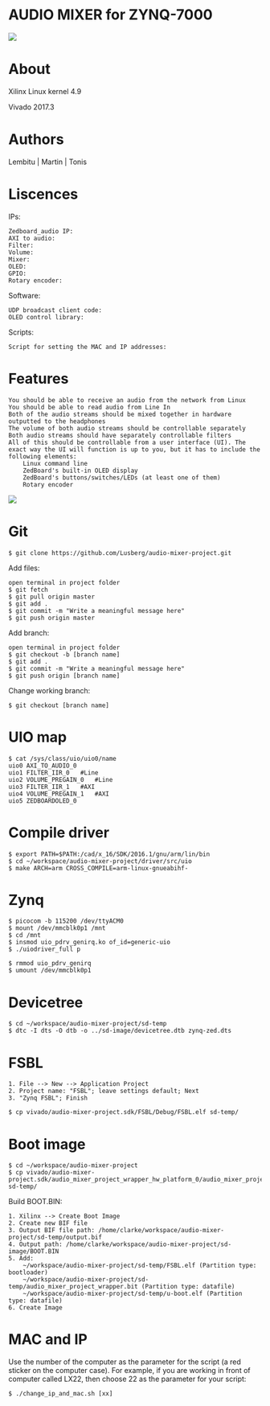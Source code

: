 # AUDIO MIXER for ZYNQ-7000

![](https://upload.wikimedia.org/wikipedia/commons/6/60/ARM_logo.svg)
                
# About

Xilinx Linux kernel 4.9

Vivado 2017.3

# Authors

Lembitu | Martin | Tonis

# Liscences

IPs:

	Zedboard_audio IP: 
	AXI to audio: 
	Filter:
	Volume: 
	Mixer: 
	OLED: 
	GPIO: 
	Rotary encoder: 

Software:

	UDP broadcast client code:
	OLED control library:

Scripts:

	Script for setting the MAC and IP addresses: 


# Features

	You should be able to receive an audio from the network from Linux
	You should be able to read audio from Line In
	Both of the audio streams should be mixed together in hardware outputted to the headphones
	The volume of both audio streams should be controllable separately
	Both audio streams should have separately controllable filters
	All of this should be controllable from a user interface (UI). The exact way the UI will function is up to you, but it has to include the following elements:
		Linux command line
		ZedBoard's built-in OLED display
		ZedBoard's buttons/switches/LEDs (at least one of them)
		Rotary encoder

![](http://ati.ttu.ee/socdesign/images/thumb/f/fa/Audio_system.png/800px-Audio_system.png)

# Git

	$ git clone https://github.com/Lusberg/audio-mixer-project.git

Add files:

	open terminal in project folder
	$ git fetch
	$ git pull origin master
	$ git add .
	$ git commit -m "Write a meaningful message here"
	$ git push origin master

Add branch:

	open terminal in project folder
	$ git checkout -b [branch name]
	$ git add .
	$ git commit -m "Write a meaningful message here"
	$ git push origin [branch name]

Change working branch:

	$ git checkout [branch name]

# UIO map

	$ cat /sys/class/uio/uio0/name
	uio0 AXI_TO_AUDIO_0
	uio1 FILTER_IIR_0	#Line
	uio2 VOLUME_PREGAIN_0	#Line
	uio3 FILTER_IIR_1	#AXI
	uio4 VOLUME_PREGAIN_1	#AXI
	uio5 ZEDBOARDOLED_0

# Compile driver
	
	$ export PATH=$PATH:/cad/x_16/SDK/2016.1/gnu/arm/lin/bin
	$ cd ~/workspace/audio-mixer-project/driver/src/uio
	$ make ARCH=arm CROSS_COMPILE=arm-linux-gnueabihf-

# Zynq

	$ picocom -b 115200 /dev/ttyACM0
	$ mount /dev/mmcblk0p1 /mnt
	$ cd /mnt
	$ insmod uio_pdrv_genirq.ko of_id=generic-uio
	$ ./uiodriver_full p

	$ rmmod uio_pdrv_genirq
	$ umount /dev/mmcblk0p1

# Devicetree

	$ cd ~/workspace/audio-mixer-project/sd-temp
	$ dtc -I dts -O dtb -o ../sd-image/devicetree.dtb zynq-zed.dts

# FSBL

	1. File --> New --> Application Project
	2. Project name: "FSBL"; leave settings default; Next
	3. "Zynq FSBL"; Finish

	$ cp vivado/audio-mixer-project.sdk/FSBL/Debug/FSBL.elf sd-temp/

# Boot image

	$ cd ~/workspace/audio-mixer-project
	$ cp vivado/audio-mixer-project.sdk/audio_mixer_project_wrapper_hw_platform_0/audio_mixer_project_wrapper.bit sd-temp/

Build BOOT.BIN:

	1. Xilinx --> Create Boot Image
	2. Create new BIF file
	3. Output BIF file path: /home/clarke/workspace/audio-mixer-project/sd-temp/output.bif
	4. Output path: /home/clarke/workspace/audio-mixer-project/sd-image/BOOT.BIN
	5. Add:
		~/workspace/audio-mixer-project/sd-temp/FSBL.elf (Partition type: bootloader)
		~/workspace/audio-mixer-project/sd-temp/audio_mixer_project_wrapper.bit (Partition type: datafile)
		~/workspace/audio-mixer-project/sd-temp/u-boot.elf (Partition type: datafile)
	6. Create Image

# MAC and IP

Use the number of the computer as the parameter for the script (a red sticker on the computer case). For example, if you are working in front of computer called LX22, then choose 22 as the parameter for your script:

	$ ./change_ip_and_mac.sh [xx]




